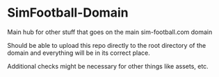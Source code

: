 # SimFootball-Domain
Main hub for other stuff that goes on the main sim-football.com domain

Should be able to upload this repo directly to the root directory of the domain and everything will be in its correct place. 

Additional checks might be necessary for other things like assets, etc. 
